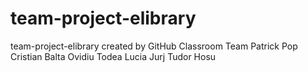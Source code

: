 # team-project-elibrary
team-project-elibrary created by GitHub Classroom
Team
    	Patrick Pop
    	Cristian Balta
    	Ovidiu Todea
    	Lucia Jurj
    	Tudor Hosu
